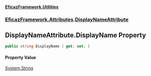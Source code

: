 #### [EficazFramework.Utilities](EficazFrameworkUtilities.md 'EficazFramework Utilities')
### [EficazFramework.Attributes](EficazFrameworkUtilities.md#EficazFramework.Attributes 'EficazFramework.Attributes').[DisplayNameAttribute](EficazFramework.Attributes/DisplayNameAttribute.md 'EficazFramework.Attributes.DisplayNameAttribute')

## DisplayNameAttribute.DisplayName Property

```csharp
public string DisplayName { get; set; }
```

#### Property Value
[System.String](https://docs.microsoft.com/en-us/dotnet/api/System.String 'System.String')